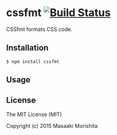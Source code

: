 # cssfmt [![Build Status](https://travis-ci.org/morishitter/cssfmt.svg)](https://travis-ci.org/morishitter/cssfmt)

CSSfmt formats CSS code.

## Installation

```shell
$ npm install cssfmt
```

## Usage

## License

The MIT License (MIT)

Copyright (c) 2015 Masaaki Morishita
